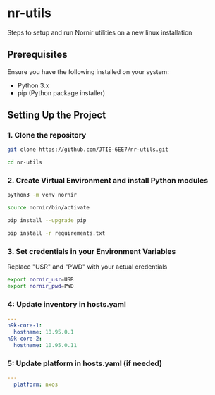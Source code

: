 # nr-utils

Steps to setup and run Nornir utilities on a new linux installation

## Prerequisites

Ensure you have the following installed on your system:

- Python 3.x
- pip (Python package installer)

## Setting Up the Project

### 1. Clone the repository

```bash
git clone https://github.com/JTIE-6EE7/nr-utils.git

cd nr-utils
```
### 2. Create Virtual Environment and install Python modules
```bash
python3 -m venv nornir

source nornir/bin/activate

pip install --upgrade pip

pip install -r requirements.txt
```

### 3. Set credentials in your Environment Variables 

Replace "USR" and "PWD" with your actual credentials

```bash
export nornir_usr=USR
export nornir_pwd=PWD
```
### 4: Update inventory in hosts.yaml

```yaml
---
n9k-core-1:
  hostname: 10.95.0.1
n9k-core-2:
  hostname: 10.95.0.11
```
### 5: Update platform in hosts.yaml (if needed)

```yaml
---
  platform: nxos
```
